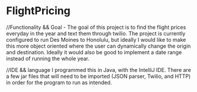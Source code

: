 # FlightPricing

//Functionality && Goal -
The goal of this project is to find the flight prices everyday in the year and text them through twilio. The project is currently configured
to run Des Moines to Honolulu, but ideally I would like to make this more object oriented where the user can dynamically change
the origin and destination. Ideally it would also be good to implement a date range instead of running the whole year. 

//IDE && language
I programmed this in Java, with the IntelliJ IDE. There are a few jar files that will need to be imported (JSON parser, Twilio, and HTTP) 
in order for the program to run as intended.

